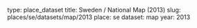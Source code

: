 type: place_dataset
title: Sweden / National Map (2013)
slug: places/se/datasets/map/2013
place: se
dataset: map
year: 2013
